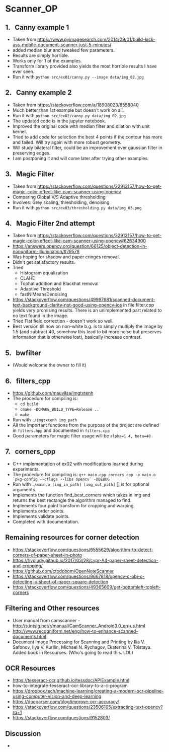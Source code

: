 # Scanner_OP #

## 1. &nbsp; Canny example 1 ##
- Taken from https://www.pyimagesearch.com/2014/09/01/build-kick-ass-mobile-document-scanner-just-5-minutes/
- added median blur and tweaked few parameters.
- Results are simply horrible.
- Works only for 1 of the examples.
- Transform library provided also yields the most horrible results I have ever seen.
- Run it with ```python src/ex01/canny.py --image data/img_02.jpg```

## 2. &nbsp; Canny example 2 ##
- Taken from https://stackoverflow.com/a/18908023/8558040
- Much better than 1st example but doesn't work on all.
- Run it with ```python src/ex02/canny.py data/img_02.jpg```
- The updated code is in the jupyter notebook.
- Improved the original code with median filter and dilation with unit kernel.
- Tried to add code for selection the best 4 points if the contour has more and failed. Will try again with more robust geometry.
- Will study bilateral filter, could be an improvement over gaussian filter in preserving edges.
- I am postponing it and will come later after trying other examples.

## 3. &nbsp; Magic Filter
- Taken from https://stackoverflow.com/questions/32913157/how-to-get-magic-color-effect-like-cam-scanner-using-opencv
- Comparing Global V/S Adaptive thresholding
- Involves: Grey scaling, thresholding, denoising
- Run it with ```python src/ex03/thresholding.py data/img_03.png```

## 4. &nbsp; Magic Filter 2nd attempt
- Taken from https://stackoverflow.com/questions/32913157/how-to-get-magic-color-effect-like-cam-scanner-using-opencv#62634900
- https://answers.opencv.org/question/66125/object-detection-in-nonuniform-illumination/#79578
- Was hoping for shadow and paper cringes removal.
- Didn't get satisfactory results.
- Tried 
  - Histogram equalization 
  - CLAHE
  - Tophat addition and Blackhat removal
  - Adaptive Threshold
  - fastNlMeansDenoising
- https://stackoverflow.com/questions/49997681/scanned-document-text-background-clarity-not-good-using-opencv-ios in file filter.cpp yields very promising results. There is an unimplemented part related to no text found in the image. 
- Tried Flat field correction - doesn't work so well.
- Best version till now on non-white b.g. is to simply multiply the image by 1.5 (and subtract 40, somehow this lead to bit more noise but preserves information that is otherwise lost), basically increase contrast.
  
## 5. &nbsp; bwfilter
- (Would welcome the owner to fill it)

## 6. &nbsp; filters_cpp
- https://github.com/mauvilsa/imgtxtenh 
- The procedure for compiling is:
  - ```cd build```
  - ```cmake -DCMAKE_BUILD_TYPE=Release ..```
  - ```make```
- Run with ```./imgtxtenh img_path```
- All the important functions from the purpose of the project are defined in ```filters.hpp``` and documented in ```filters.cpp```
- Good parameters for magic filter usage will be ```alpha=1.4, beta=40```

## 7. &nbsp; corners_cpp
- C++ implementation of ex02 with modifications learned during experiments.
- The procedure for compiling is: ```g++ main.cpp corners.cpp -o main.o `pkg-config --cflags --libs opencv` -DDEBUG```
- Run with ```./main.o [img_in_path] [img_out_path]``` [] is for optional arguments.
- Implements the function find_best_corners which takes in img and returns the best rectangle the algorithm managed to find.
- Implements four point transform for cropping and warping.
- Implements order points.
- Implements validate points.
- Completed with documentation.

## Remaining resources for corner detection ##
- https://stackoverflow.com/questions/6555629/algorithm-to-detect-corners-of-paper-sheet-in-photo
- https://hypjudy.github.io/2017/03/28/cvpr-A4-paper-sheet-detection-and-cropping/
- https://github.com/ctodobom/OpenNoteScanner
- https://stackoverflow.com/questions/8667818/opencv-c-obj-c-detecting-a-sheet-of-paper-square-detection
- https://stackoverflow.com/questions/49365609/get-bottomleft-topleft-corners
## Filtering and Other resources
- User manual from camscanner - http://s.intsig.net/r/manual/CamScanner_Android3.0_en-us.html
- http://www.recogniform.net/eng/how-to-enhance-scanned-documents.html
- Document Image Processing for Scanning and Printing by Ilia V. Safonov, Ilya V. Kurilin,  Michael N. Rychagov, Ekaterina V. Tolstaya. Added book in Resources. (Who's going to read this. LOL)

## OCR Resources ##
- https://tesseract-ocr.github.io/tessdoc/APIExample.html
- how-to-integrate-tesseract-ocr-library-to-a-c-program
- https://dropbox.tech/machine-learning/creating-a-modern-ocr-pipeline-using-computer-vision-and-deep-learning
- https://docparser.com/blog/improve-ocr-accuracy/
- https://stackoverflow.com/questions/23506105/extracting-text-opencv?rq=1
- https://stackoverflow.com/questions/9152803/
 
## Discussion ##
-